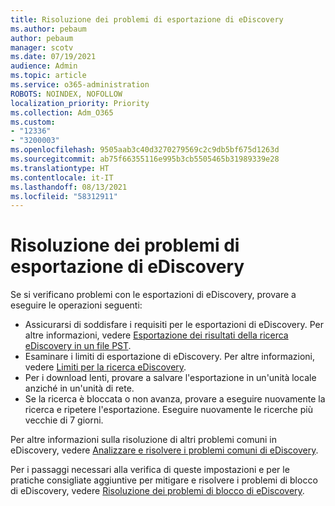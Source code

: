 ```yaml
---
title: Risoluzione dei problemi di esportazione di eDiscovery
ms.author: pebaum
author: pebaum
manager: scotv
ms.date: 07/19/2021
audience: Admin
ms.topic: article
ms.service: o365-administration
ROBOTS: NOINDEX, NOFOLLOW
localization_priority: Priority
ms.collection: Adm_O365
ms.custom:
- "12336"
- "3200003"
ms.openlocfilehash: 9505aab3c40d3270279569c2c9db5bf675d1263d
ms.sourcegitcommit: ab75f66355116e995b3cb5505465b31989339e28
ms.translationtype: HT
ms.contentlocale: it-IT
ms.lasthandoff: 08/13/2021
ms.locfileid: "58312911"
---
```

# <a name="troubleshooting-ediscovery-export-issues"></a>Risoluzione dei problemi di esportazione di eDiscovery

Se si verificano problemi con le esportazioni di eDiscovery, provare a eseguire le operazioni seguenti:

- Assicurarsi di soddisfare i requisiti per le esportazioni di eDiscovery. Per altre informazioni, vedere [Esportazione dei risultati della ricerca eDiscovery in un file PST](https://docs.microsoft.com/exchange/security-and-compliance/in-place-ediscovery/export-search-results#what-do-you-need-to-know-before-you-begin).
- Esaminare i limiti di esportazione di eDiscovery. Per altre informazioni, vedere [Limiti per la ricerca eDiscovery](https://docs.microsoft.com/microsoft-365/compliance/limits-for-content-search#export-limits).
- Per i download lenti, provare a salvare l'esportazione in un'unità locale anziché in un'unità di rete.
- Se la ricerca è bloccata o non avanza, provare a eseguire nuovamente la ricerca e ripetere l'esportazione. Eseguire nuovamente le ricerche più vecchie di 7 giorni.

Per altre informazioni sulla risoluzione di altri problemi comuni in eDiscovery, vedere [Analizzare e risolvere i problemi comuni di eDiscovery](https://docs.microsoft.com/microsoft-365/compliance/ediscovery-troubleshooting-common-issues).

Per i passaggi necessari alla verifica di queste impostazioni e per le pratiche consigliate aggiuntive per mitigare e risolvere i problemi di blocco di eDiscovery, vedere [Risoluzione dei problemi di blocco di eDiscovery](https://docs.microsoft.com/microsoft-365/compliance/hold-distribution-errors).